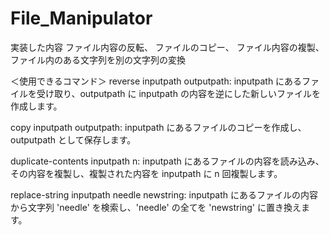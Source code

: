 # File_Manipulator
実装した内容
ファイル内容の反転、
ファイルのコピー、
ファイル内容の複製、
ファイル内のある文字列を別の文字列の変換

＜使用できるコマンド＞
reverse inputpath outputpath: inputpath にあるファイルを受け取り、outputpath に inputpath の内容を逆にした新しいファイルを作成します。

copy inputpath outputpath: inputpath にあるファイルのコピーを作成し、outputpath として保存します。

duplicate-contents inputpath n: inputpath にあるファイルの内容を読み込み、その内容を複製し、複製された内容を inputpath に n 回複製します。

replace-string inputpath needle newstring: inputpath にあるファイルの内容から文字列 'needle' を検索し、'needle' の全てを 'newstring' に置き換えます。
